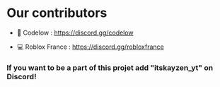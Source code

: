 # Our contributors

- 📑 Codelow : https://discord.gg/codelow

- 💻 Roblox France : https://discord.gg/robloxfrance


### If you want to be a part of this projet add "itskayzen_yt" on Discord!
